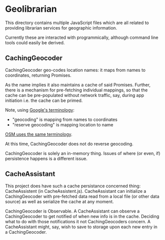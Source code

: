 # Geolibrarian
This directory contains multiple JavaScript files which
are all related to providing librarian services for geographic
information.

Currently these are interacted with programmically, although
command line tools could easily be derived.

## CachingGeocoder
CachingGeocoder geo-codes location names: it maps
from names to coordinates, returning Promises.

As the name implies it also maintains a cache of said Promises. Further,
there is a mechanism for pre-fetching individual mappings, so
that the cache can be pre-populated without network traffic, say,
during app initiation i.e. the cache can be primed.
 
Note, using [Google's terminology](https://developers.google.com/maps/documentation/geocoding/):
- "geocoding" is mapping from names to coordinates
- "reserve geocoding" is mapping location to name

[OSM uses the same terminology](http://wiki.openstreetmap.org/wiki/Nominatim).

At this time, CachingGeocoder does not do reverse geocoding.

CachingGeocoder is solely an in-memory thing.
Issues of where (or even, if) persistence happens is a different issue.

## CacheAssistant  
This project does have such a cache persistance concerned thing:
CacheAssistent (in CacheAssistent.js). CacheAssistant can initialize a
CachingGeocoder with pre-fetched data read from a local file (or other
data source) as well as serialize the cache at any moment.

CachingGeocoder is Observable. A CacheAssistant can observe a
CachingGeocoder to get notified of when new info is in the
cache. Deciding what to do with those notifications it not
CachingGeocoders concern. A CacheAssistant might, say, wish to save
to storage upon each new entry in a CachingGeocoder.




